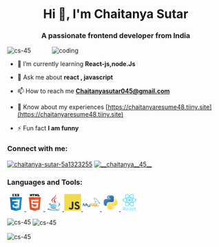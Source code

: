 <h1 align="center">Hi 👋, I'm Chaitanya Sutar</h1>
<h3 align="center">A passionate frontend developer from India</h3>
<img align="right" alt="coding" width="400" src=https://cdn.dribbble.com/users/1162077/screenshots/3848914/programmer.gif>

<p align="left"> <img src="https://komarev.com/ghpvc/?username=cs-45&label=Profile%20views&color=0e75b6&style=flat" alt="cs-45" /> </p>

- 🌱 I’m currently learning **React-js,node.Js**

- 💬 Ask me about **react , javascript**

- 📫 How to reach me **Chaitanyasutar045@gmail.com**

- 📄 Know about my experiences [https://chaitanyaresume48.tiiny.site](https://chaitanyaresume48.tiiny.site)

- ⚡ Fun fact **I am funny**

<h3 align="left">Connect with me:</h3>
<p align="left">
<a href="https://linkedin.com/in/chaitanya-sutar-5a1323255" target="blank"><img align="center" src="https://raw.githubusercontent.com/rahuldkjain/github-profile-readme-generator/master/src/images/icons/Social/linked-in-alt.svg" alt="chaitanya-sutar-5a1323255" height="30" width="40" /></a>
<a href="https://instagram.com/__chaitanya__45__" target="blank"><img align="center" src="https://raw.githubusercontent.com/rahuldkjain/github-profile-readme-generator/master/src/images/icons/Social/instagram.svg" alt="__chaitanya__45__" height="30" width="40" /></a>
</p>

<h3 align="left">Languages and Tools:</h3>
<p align="left"> <a href="https://www.w3schools.com/css/" target="_blank" rel="noreferrer"> <img src="https://raw.githubusercontent.com/devicons/devicon/master/icons/css3/css3-original-wordmark.svg" alt="css3" width="40" height="40"/> </a> <a href="https://www.w3.org/html/" target="_blank" rel="noreferrer"> <img src="https://raw.githubusercontent.com/devicons/devicon/master/icons/html5/html5-original-wordmark.svg" alt="html5" width="40" height="40"/> </a> <a href="https://www.java.com" target="_blank" rel="noreferrer"> <img src="https://raw.githubusercontent.com/devicons/devicon/master/icons/java/java-original.svg" alt="java" width="40" height="40"/> </a> <a href="https://developer.mozilla.org/en-US/docs/Web/JavaScript" target="_blank" rel="noreferrer"> <img src="https://raw.githubusercontent.com/devicons/devicon/master/icons/javascript/javascript-original.svg" alt="javascript" width="40" height="40"/> </a> <a href="https://www.mysql.com/" target="_blank" rel="noreferrer"> <img src="https://raw.githubusercontent.com/devicons/devicon/master/icons/mysql/mysql-original-wordmark.svg" alt="mysql" width="40" height="40"/> </a> <a href="https://www.python.org" target="_blank" rel="noreferrer"> <img src="https://raw.githubusercontent.com/devicons/devicon/master/icons/python/python-original.svg" alt="python" width="40" height="40"/> </a> <a href="https://reactjs.org/" target="_blank" rel="noreferrer"> <img src="https://raw.githubusercontent.com/devicons/devicon/master/icons/react/react-original-wordmark.svg" alt="react" width="40" height="40"/> </a> </p>

<p><img align="left" src="https://github-readme-stats.vercel.app/api/top-langs?username=cs-45&show_icons=true&locale=en&layout=compact" alt="cs-45" /></p>

<p>&nbsp;<img align="center" src="https://github-readme-stats.vercel.app/api?username=cs-45&show_icons=true&locale=en" alt="cs-45" /></p>

<p><img align="center" src="https://github-readme-streak-stats.herokuapp.com/?user=cs-45&" alt="cs-45" /></p>

